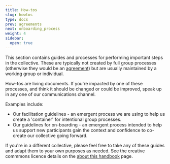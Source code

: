 ```yaml
---
title: How-tos
slug: howtos
type: docs
prev: agreements
next: onboarding_process
weight: 4
sidebar:
  open: true
---
```


This section contains guides and processes for performing important steps in the collective. These are typically not created by full group processes (otherwise they would be an [agreement](../agreements)) but are usually maintained by a working group or individual.

How-tos are living documents. If you're impacted by one of these processes, and think it should be changed or could be improved, speak up in any one of our communications channel.

Examples include: 
* Our facilitation guidelines - an emergent process we are using to help us create a 'container' for intentional group processes.
* Our guidelines for on-boarding - an emergent process intended to help us support new participants gain the context and confidence to co-create our collective going forward.

If you're in a different collective, please feel free to take any of these guides and adapt them to your own purposes as needed. See the creative commmons licence details on the [about this handbook](../../handbook) page.

